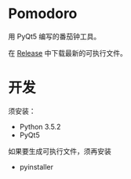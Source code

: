 # Pomodoro
用 PyQt5 编写的番茄钟工具。

在 [Release](../../releases) 中下载最新的可执行文件。

# 开发
须安装：

- Python 3.5.2
- PyQt5

如果要生成可执行文件，须再安装

- pyinstaller
